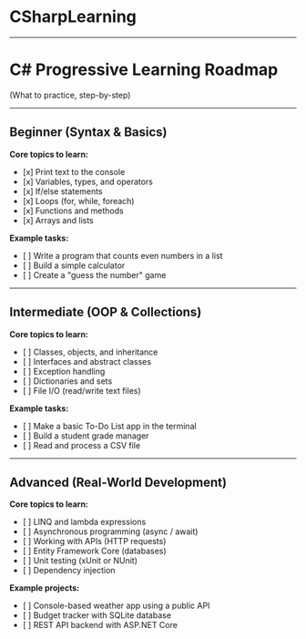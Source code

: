 # CSharpLearning



---



# C# Progressive Learning Roadmap

(What to practice, step-by-step)

---

## Beginner (Syntax \& Basics)

**Core topics to learn:**

* \[x] Print text to the console
* \[x] Variables, types, and operators
* \[x] If/else statements
* \[x] Loops (for, while, foreach)
* \[x] Functions and methods
* \[x] Arrays and lists

**Example tasks:**

* \[ ] Write a program that counts even numbers in a list
* \[ ] Build a simple calculator
* \[ ] Create a "guess the number" game

---

## Intermediate (OOP \& Collections)

**Core topics to learn:**

* \[ ] Classes, objects, and inheritance
* \[ ] Interfaces and abstract classes
* \[ ] Exception handling
* \[ ] Dictionaries and sets
* \[ ] File I/O (read/write text files)

**Example tasks:**

* \[ ] Make a basic To-Do List app in the terminal
* \[ ] Build a student grade manager
* \[ ] Read and process a CSV file

---

## Advanced (Real-World Development)

**Core topics to learn:**

* \[ ] LINQ and lambda expressions
* \[ ] Asynchronous programming (async / await)
* \[ ] Working with APIs (HTTP requests)
* \[ ] Entity Framework Core (databases)
* \[ ] Unit testing (xUnit or NUnit)
* \[ ] Dependency injection

**Example projects:**

* \[ ] Console-based weather app using a public API
* \[ ] Budget tracker with SQLite database
* \[ ] REST API backend with ASP.NET Core
